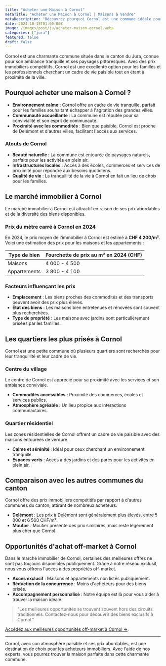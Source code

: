 ```yaml
---
title: "Acheter une Maison à Cornol"
metaTitle: "Acheter une Maison à Cornol | Maisons à Vendre"
metaDescription: "Découvrez pourquoi Cornol est une commune idéale pour acheter une maison. Explorez le marché immobilier local, les quartiers prisés et nos conseils pour réussir votre achat dans le canton du Jura."
date: 2024-10-15T01:00:00Z
image: /images/post/ju/acheter-maison-cornol.webp
categories: ["jura"]
featured: false
draft: false
---
```


Cornol est une charmante commune située dans le canton du Jura, connue pour son ambiance tranquille et ses paysages pittoresques. Avec des prix immobiliers compétitifs, Cornol est une excellente option pour les familles et les professionnels cherchant un cadre de vie paisible tout en étant à proximité de la ville.

## Pourquoi acheter une maison à Cornol ?

- **Environnement calme** : Cornol offre un cadre de vie tranquille, parfait pour les familles souhaitant échapper à l'agitation des grandes villes.
- **Communauté accueillante** : La commune est réputée pour sa convivialité et son esprit de communauté.
- **Proximité avec les commodités** : Bien que paisible, Cornol est proche de Delémont et d'autres villes, facilitant l'accès aux services.

### Atouts de Cornol
- **Beauté naturelle** : La commune est entourée de paysages naturels, parfaits pour les activités en plein air.
- **Infrastructures locales** : Accès à des écoles, commerces et services de proximité pour répondre aux besoins quotidiens.
- **Qualité de vie** : La tranquillité de la vie à Cornol en fait un lieu de choix pour les familles.

## Le marché immobilier à Cornol

Le marché immobilier à Cornol est attractif en raison de ses prix abordables et de la diversité des biens disponibles.

### Prix du mètre carré à Cornol en 2024

En 2024, le prix moyen de l'immobilier à Cornol est estimé à **CHF 4 200/m²**. Voici une estimation des prix pour les maisons et les appartements :

| Type de bien             | Fourchette de prix au m² en 2024 (CHF) |
|--------------------------|----------------------------------------|
| Maisons                  | 4 000 - 4 500                         |
| Appartements             | 3 800 - 4 100                         |

### Facteurs influençant les prix
- **Emplacement** : Les biens proches des commodités et des transports peuvent avoir des prix plus élevés.
- **État des biens** : Les maisons bien entretenues et rénovées sont souvent plus recherchées.
- **Type de propriété** : Les maisons avec jardins sont particulièrement prisées par les familles.

## Les quartiers les plus prisés à Cornol

Cornol est une petite commune où plusieurs quartiers sont recherchés pour leur tranquillité et leur cadre de vie.

### Centre du village

Le centre de Cornol est apprécié pour sa proximité avec les services et son ambiance conviviale.

- **Commodités accessibles** : Proximité des commerces, écoles et services publics.
- **Atmosphère agréable** : Un lieu propice aux interactions communautaires.

### Quartier résidentiel

Les zones résidentielles de Cornol offrent un cadre de vie paisible avec des maisons entourées de verdure.

- **Calme et sérénité** : Idéal pour ceux cherchant un environnement tranquille.
- **Espaces verts** : Accès à des jardins et des parcs pour les activités en plein air.

## Comparaison avec les autres communes du canton

Cornol offre des prix immobiliers compétitifs par rapport à d'autres communes du canton, attirant de nombreux acheteurs.

- **Delémont** : Les prix à Delémont sont généralement plus élevés, entre 5 000 et 6 500 CHF/m².
- **Moutier** : Moutier présente des prix similaires, mais reste légèrement plus cher que Cornol.

## Opportunités d'achat off-market à Cornol

Dans le marché immobilier de Cornol, certaines des meilleures offres ne sont pas toujours disponibles publiquement. Grâce à notre réseau exclusif, nous vous offrons l'accès à des propriétés off-market.

- **Accès exclusif** : Maisons et appartements non listés publiquement.
- **Réduction de la concurrence** : Moins d'acheteurs pour des biens prisés.
- **Accompagnement personnalisé** : Notre équipe est là pour vous aider à trouver la maison idéale.

> "Les meilleures opportunités se trouvent souvent hors des circuits traditionnels. Contactez-nous pour découvrir des biens exclusifs à Cornol."

[Accédez aux meilleures opportunités off-market à Cornol ->](/contact).

---

Cornol, avec son atmosphère paisible et ses prix abordables, est une destination de choix pour les acheteurs immobiliers. Avec l'aide de nos experts, vous pourrez trouver la maison parfaite dans cette charmante commune.
